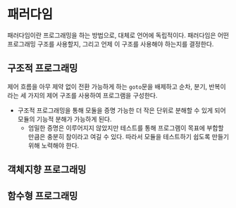# 패러다임

패러다임이란 프로그래밍을 하는 방법으로, 대체로 언어에 독립적이다. 패러다임은 어떤 프로그래밍 구조를 사용할지, 그리고 언제 이 구조를 사용해야 하는지를 결정한다.

## 구조적 프로그래밍
제어 흐름을 아무 제약 없이 전환 가능하게 하는 `goto`문을 배제하고 순차, 분기, 반복이라는 세 가지의 제어 구조를 사용하여 프로그램을 구성한다.
- 구조적 프로그래밍을 통해 모둘을 증명 가능한 더 작은 단위로 분해할 수 있게 되어 모듈의 기능적 분해가 가능하게 된다.
  - 엄밀한 증명은 이루어지지 않았지만 테스트를 통해 프로그램이 목표에 부합할 만큼은 충분히 참이라고 여길 수 있다. 따라서 모듈을 테스트하기 쉽도록 만들기 위해 노력해야 한다.

## 객체지향 프로그래밍

## 함수형 프로그래밍
